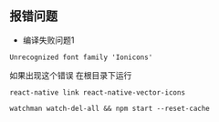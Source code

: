 ## 报错问题

* 编译失败问题1
```
Unrecognized font family 'Ionicons' 
```

如果出现这个错误 在根目录下运行
```
react-native link react-native-vector-icons

watchman watch-del-all && npm start --reset-cache
```